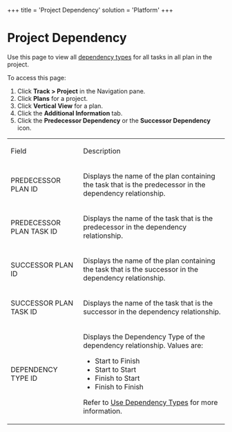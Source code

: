 +++
title = 'Project Dependency'
solution = 'Platform'
+++

# Project Dependency

<div class="use">

Use this page to view all [dependency
types](../Use_Cases/Use_Dependency_Types.htm) for all tasks in all plan
in the project.

</div>

To access this page:

1.  Click <span style="font-weight: bold;">Track \> Project</span> in
    the Navigation pane.
2.  Click <span style="font-weight: bold;">Plans</span> for a project.
3.  Click <span style="font-weight: bold;">Vertical View</span> for a
    plan.
4.  Click the <span style="font-weight: bold;">Additional
    Information</span> tab.
5.  Click the <span style="font-weight: bold;">Predecessor
    Dependency</span> or the <span style="font-weight: bold;">Successor
    Dependency</span> icon.

<table>
<tbody>
<tr class="odd">
<td><p>Field</p></td>
<td><p>Description</p></td>
</tr>
<tr class="even">
<td><p>PREDECESSOR PLAN ID</p></td>
<td><p>Displays the name of the plan containing the task that is the predecessor in the dependency relationship.</p></td>
</tr>
<tr class="odd">
<td><p>PREDECESSOR PLAN TASK ID</p></td>
<td><p>Displays the name of the task that is the predecessor in the dependency relationship.</p></td>
</tr>
<tr class="even">
<td><p>SUCCESSOR PLAN ID</p></td>
<td><p>Displays the name of the plan containing the task that is the successor in the dependency relationship.</p></td>
</tr>
<tr class="odd">
<td><p>SUCCESSOR PLAN TASK ID</p></td>
<td><p>Displays the name of the task that is the successor in the dependency relationship.</p></td>
</tr>
<tr class="even">
<td><p>DEPENDENCY TYPE ID</p></td>
<td><p>Displays the Dependency Type of the dependency relationship. Values are:</p>
<ul>
<li>Start to Finish</li>
<li>Start to Start</li>
<li>Finish to Start</li>
<li>Finish to Finish</li>
</ul>
<p>Refer to <a href="../Use_Cases/Use_Dependency_Types.htm">Use Dependency Types</a> for more information.</p></td>
</tr>
</tbody>
</table>
